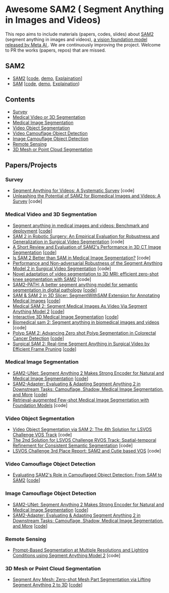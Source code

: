 # Awesome SAM2 ( Segment Anything in Images and Videos)
This repo aims to include materials (papers, codes, slides) about [SAM2](https://arxiv.org/abs/2408.00714) (segment anything in images and videos), <ins>a vision foundation model released by Meta AI </ins>. We are continuously improving the project. Welcome to PR the works (papers, repos) that are missed.

## SAM2
- [SAM2](https://arxiv.org/abs/2408.00714) [[code](https://github.com/facebookresearch/segment-anything-2), [demo](https://sam2.metademolab.com/), [Explaination](https://www.sievedata.com/blog/meta-segment-anything-2-sam2-introduction)]
- [SAM](https://arxiv.org/abs/2304.02643) [[code](https://github.com/facebookresearch/segment-anything), [demo](https://segment-anything.com/), [Explaination](https://www.v7labs.com/blog/segment-anything-model-sam))

## Contents
- [Survey](#survey)
- [Medical Video or 3D Segmentation](#medical-video-and-3d-segmentation)
- [Medical Image Segmentation](#medical-image-segmentation)
- [Video Object Segmentation](#video-object-segmentation)
- [Video Camouflage Object Detection](#video-camouflage-object-detection)
- [Image Camouflage Object Detection](#image-camouflage-object-detection)
- [Remote Sensing](#remote-sensing)
- [3D Mesh or Point Cloud Segmentation](#3d-mesh-or-point-cloud-segmentation)

## Papers/Projects
### Survey
- [Segment Anything for Videos: A Systematic Survey](https://arxiv.org/abs/2408.08315) [code]
- [Unleashing the Potential of SAM2 for Biomedical Images and Videos: A Survey](https://arxiv.org/abs/2408.12889) [code]

### Medical Video and 3D Segmentation
- [Segment anything in medical images and videos: Benchmark and deployment](https://arxiv.org/abs/2408.03322) [[code](https://github.com/bowang-lab/MedSAM)]
- [SAM 2 in Robotic Surgery: An Empirical Evaluation for Robustness and Generalization in Surgical Video Segmentation](https://arxiv.org/abs/2408.04593) [code]
- [A Short Review and Evaluation of SAM2's Performance in 3D CT Image Segmentation](https://arxiv.org/abs/2408.11210) [[code](https://github.com/Project-MONAI/VISTA)]
- [Is SAM 2 Better than SAM in Medical Image Segmentation?](https://arxiv.org/abs/2408.04212) [code]
- [Performance and Non-adversarial Robustness of the Segment Anything Model 2 in Surgical Video Segmentation](https://arxiv.org/abs/2408.04098) [code]
- [Novel adaptation of video segmentation to 3D MRI: efficient zero-shot knee segmentation with SAM2](https://arxiv.org/abs/2408.04762) [code]
- [SAM2-PATH: A better segment anything model for semantic segmentation in digital pathology](https://arxiv.org/abs/2408.03651) [[code](https://github.com/simzhangbest/SAM2PATH)]
- [SAM & SAM 2 in 3D Slicer: SegmentWithSAM Extension for Annotating Medical Images](https://arxiv.org/abs/2408.15224) [[code](https://github.com/mazurowski-lab/SlicerSegmentWithSAM)]
- [Medical SAM 2: Segment Medical Images As Video Via Segment Anything Model 2](https://arxiv.org/abs/2408.00874) [[code](https://github.com/MedicineToken/Medical-SAM2?tab=readme-ov-file)]
- [Interactive 3D Medical Image Segmentation](https://arxiv.org/abs/2408.02635) [[code](https://github.com/Chuyun-Shen/SAM_2_Medical_3D)]
- [Biomedical sam 2: Segment anything in biomedical images and videos](https://arxiv.org/abs/2408.03286) [code]
- [Polyp SAM 2: Advancing Zero shot Polyp Segmentation in Colorectal Cancer Detection](https://arxiv.org/abs/2408.05892) [[code](https://github.com/sajjad-sh33/Polyp-SAM-2)]
- [Surgical SAM 2: Real-time Segment Anything in Surgical Video by Efficient Frame Pruning](https://arxiv.org/pdf/2408.07931) [[code](https://github.com/jinlab-imvr/Surgical-SAM-2)]

### Medical Image Segmentation
- [SAM2-UNet: Segment Anything 2 Makes Strong Encoder for Natural and Medical Image Segmentation](https://arxiv.org/abs/2408.08870) [[code](https://github.com/WZH0120/SAM2-UNet)]
- [SAM2-Adapter: Evaluating & Adapting Segment Anything 2 in Downstream Tasks: Camouflage, Shadow, Medical Image Segmentation, and More](https://arxiv.org/abs/2408.04579) [[code](http://tianrun-chen.github.io/SAM-Adaptor/)]
- [Retrieval-augmented Few-shot Medical Image Segmentation with Foundation Models](https://arxiv.org/abs/2408.08813) [code]

### Video Object Segmentation
- [Video Object Segmentation via SAM 2: The 4th Solution for LSVOS Challenge VOS Track](https://arxiv.org/abs/2408.10125) [code]
- [The 2nd Solution for LSVOS Challenge RVOS Track: Spatial-temporal Refinement for Consistent Semantic Segmentation](https://arxiv.org/abs/2408.12447) [code]
- [LSVOS Challenge 3rd Place Report: SAM2 and Cutie based VOS](https://arxiv.org/abs/2408.10469) [code]
  
### Video Camouflage Object Detection
- [Evaluating SAM2's Role in Camouflaged Object Detection: From SAM to SAM2](https://arxiv.org/abs/2407.21596) [[code](https://github.com/luckybird1994/SAMCOD)]

### Image Camouflage Object Detection
- [SAM2-UNet: Segment Anything 2 Makes Strong Encoder for Natural and Medical Image Segmentation](https://arxiv.org/abs/2408.08870) [[code](https://github.com/WZH0120/SAM2-UNet)]
- [SAM2-Adapter: Evaluating & Adapting Segment Anything 2 in Downstream Tasks: Camouflage, Shadow, Medical Image Segmentation, and More](https://arxiv.org/abs/2408.04579) [[code](http://tianrun-chen.github.io/SAM-Adaptor/)]

### Remote Sensing
- [Prompt-Based Segmentation at Multiple Resolutions and Lighting Conditions using Segment Anything Model 2](https://arxiv.org/abs/2408.06970) [code]

### 3D Mesh or Point Cloud Segmentation
- [Segment Any Mesh: Zero-shot Mesh Part Segmentation via Lifting Segment Anything 2 to 3D](https://arxiv.org/abs/2408.13679) [[code](https://github.com/gtangg12/samesh)]
